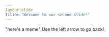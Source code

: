 ```yaml
---
layout:slide
title: "Welcome to our second slide!"
---
```

"here's a meme"
Use the left arrow to go back!
